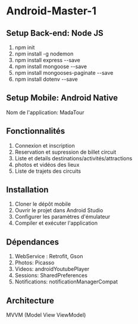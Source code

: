# Android-Master-1
## Setup Back-end: Node JS
1. npm init
2. npm install -g nodemon  
3. npm install express --save 
4. npm install mongoose --save
5. npm install mongooses-paginate --save
6. npm install dotenv --save
## Setup Mobile: Android Native
Nom de l'application: MadaTour
## Fonctionnalités
1. Connexion et inscription
2. Reservation et supression de billet circuit
3. Liste et details destinations/activités/attractions
4. photos et vidéos des lieux
5. Liste de trajets des circuits
## Installation
1. Cloner le dépôt mobile
2. Ouvrir le projet dans Android Studio
3. Configurer les paramètres d'émulateur
4. Compiler et exécuter l'application
## Dépendances
1. WebService : Retrofit, Gson
2. Photos: Picasso
3. Videos: androidYoutubePlayer
4. Sessions: SharedPreferences
5. Notifications: notificationManagerCompat
## Architecture
MVVM (Model View ViewModel)
